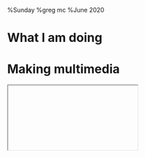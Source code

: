%Sunday
%greg mc
%June 2020

# What I am doing

<audio  data-autoplay ><source src="good_afternoon_miss.mp3" ></audio>

# Making multimedia

<div class="wrap"><iframe data-src="ttt.html" > </iframe></div>




